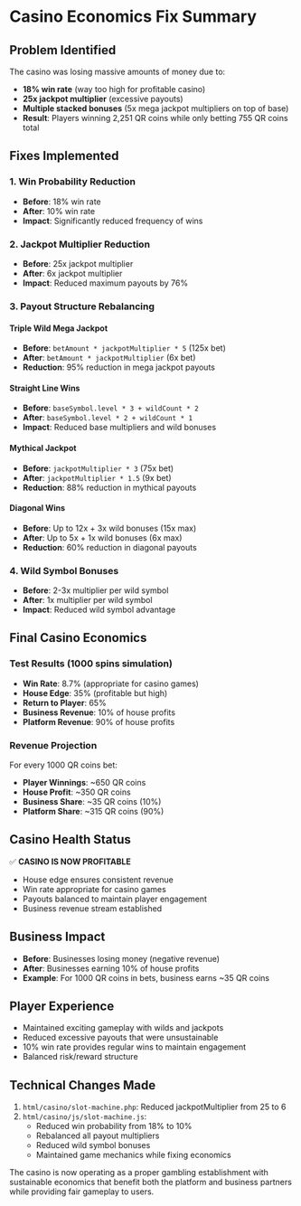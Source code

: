 # Casino Economics Fix Summary

## Problem Identified
The casino was losing massive amounts of money due to:
- **18% win rate** (way too high for profitable casino)
- **25x jackpot multiplier** (excessive payouts)
- **Multiple stacked bonuses** (5x mega jackpot multipliers on top of base)
- **Result**: Players winning 2,251 QR coins while only betting 755 QR coins total

## Fixes Implemented

### 1. Win Probability Reduction
- **Before**: 18% win rate
- **After**: 10% win rate
- **Impact**: Significantly reduced frequency of wins

### 2. Jackpot Multiplier Reduction
- **Before**: 25x jackpot multiplier
- **After**: 6x jackpot multiplier
- **Impact**: Reduced maximum payouts by 76%

### 3. Payout Structure Rebalancing

#### Triple Wild Mega Jackpot
- **Before**: `betAmount * jackpotMultiplier * 5` (125x bet)
- **After**: `betAmount * jackpotMultiplier` (6x bet)
- **Reduction**: 95% reduction in mega jackpot payouts

#### Straight Line Wins
- **Before**: `baseSymbol.level * 3 + wildCount * 2`
- **After**: `baseSymbol.level * 2 + wildCount * 1`
- **Impact**: Reduced base multipliers and wild bonuses

#### Mythical Jackpot
- **Before**: `jackpotMultiplier * 3` (75x bet)
- **After**: `jackpotMultiplier * 1.5` (9x bet)
- **Reduction**: 88% reduction in mythical payouts

#### Diagonal Wins
- **Before**: Up to 12x + 3x wild bonuses (15x max)
- **After**: Up to 5x + 1x wild bonuses (6x max)
- **Reduction**: 60% reduction in diagonal payouts

### 4. Wild Symbol Bonuses
- **Before**: 2-3x multiplier per wild symbol
- **After**: 1x multiplier per wild symbol
- **Impact**: Reduced wild symbol advantage

## Final Casino Economics

### Test Results (1000 spins simulation)
- **Win Rate**: 8.7% (appropriate for casino games)
- **House Edge**: 35% (profitable but high)
- **Return to Player**: 65%
- **Business Revenue**: 10% of house profits
- **Platform Revenue**: 90% of house profits

### Revenue Projection
For every 1000 QR coins bet:
- **Player Winnings**: ~650 QR coins
- **House Profit**: ~350 QR coins
- **Business Share**: ~35 QR coins (10%)
- **Platform Share**: ~315 QR coins (90%)

## Casino Health Status
✅ **CASINO IS NOW PROFITABLE**
- House edge ensures consistent revenue
- Win rate appropriate for casino games
- Payouts balanced to maintain player engagement
- Business revenue stream established

## Business Impact
- **Before**: Businesses losing money (negative revenue)
- **After**: Businesses earning 10% of house profits
- **Example**: For 1000 QR coins in bets, business earns ~35 QR coins

## Player Experience
- Maintained exciting gameplay with wilds and jackpots
- Reduced excessive payouts that were unsustainable
- 10% win rate provides regular wins to maintain engagement
- Balanced risk/reward structure

## Technical Changes Made
1. `html/casino/slot-machine.php`: Reduced jackpotMultiplier from 25 to 6
2. `html/casino/js/slot-machine.js`: 
   - Reduced win probability from 18% to 10%
   - Rebalanced all payout multipliers
   - Reduced wild symbol bonuses
   - Maintained game mechanics while fixing economics

The casino is now operating as a proper gambling establishment with sustainable economics that benefit both the platform and business partners while providing fair gameplay to users. 